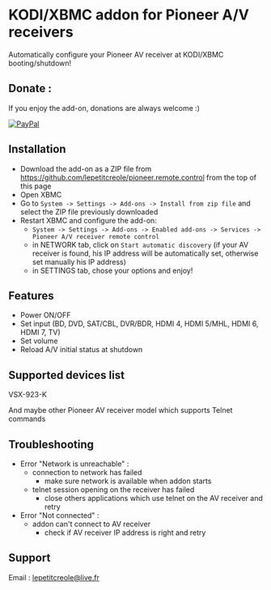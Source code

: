 KODI/XBMC addon for Pioneer A/V receivers
==========================

Automatically configure your Pioneer AV receiver at KODI/XBMC booting/shutdown!

Donate :
------------
If you enjoy the add-on, donations are always welcome :)

[![PayPal]( https://www.paypalobjects.com/en_US/i/btn/btn_donate_LG.gif)](https://www.paypal.com/cgi-bin/webscr?cmd=_s-xclick&hosted_button_id=5VPCDAKJJVNV8)

Installation
------------
- Download the add-on as a ZIP file from https://github.com/lepetitcreole/pioneer.remote.control from the top of this page 
- Open XBMC
 - Go to `System -> Settings -> Add-ons -> Install from zip file` and select the ZIP file previously downloaded
 - Restart XBMC and configure the add-on:
   - `System -> Settings -> Add-ons -> Enabled add-ons -> Services -> Pioneer A/V receiver remote control`
   - in NETWORK tab, click on `Start automatic discovery` (if your AV receiver is found, his IP address will be automatically set, otherwise set manually his IP address)
   - in SETTINGS tab, chose your options and enjoy!

Features
------------
- Power ON/OFF
- Set input (BD, DVD, SAT/CBL, DVR/BDR, HDMI 4, HDMI 5/MHL, HDMI 6, HDMI 7, TV)
- Set volume
- Reload A/V initial status at shutdown

Supported devices list
------------
VSX-923-K

And maybe other Pioneer AV receiver model which supports Telnet commands

Troubleshooting
------------
- Error "Network is unreachable" :
  - connection to network has failed
     - make sure network is available when addon starts
  - telnet session opening on the receiver has failed
     - close others applications which use telnet on the AV receiver and retry
- Error "Not connected" :
  - addon can't connect to AV receiver
     - check if AV receiver IP address is right and retry

Support 
------------
Email : lepetitcreole@live.fr
